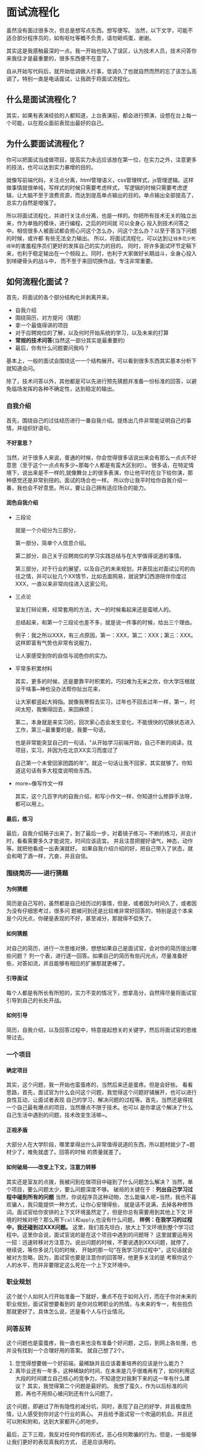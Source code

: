 # 面试流程化

虽然没有面过很多次，但总是想写点东西。想写便写。 当然，以下文字，可能不适合部分程序员的，如有呕吐等概不负责，请勿砸鸡蛋，谢谢。

其实这是我感触最深的一点。我一开始也陷入了误区，认为技术人员，技术问答你来我往才是最重要的，很多东西便不在意了。

自从开始写代码后，就开始低调做人行事，低调久了也就自然而然的忘了该怎么高调了。特别一直是电话面试，让我疏于将面试流程化。

## 什么是面试流程化？

其实，如果有表演经验的人都知道，上台表演前，都会进行预演，设想在台上每一个可能，以在观众面前表现出最好的自己。

## 为什么要面试流程化？

你可以把面试当成做项目，提高实力永远应该放在第一位，在实力之外，注意更多的技法，也可以达到实力暴增的目的。

就像写前端代码，关注点分离，html管理语义，css管理样式，js管理逻辑。这样做事情就很单纯，写样式的时候只需要考虑样式，
写逻辑的时候只需要考虑逻辑，让大脑不至于浪费资源，而达到提高单点输出的目的。单点输出全部提高了，总实力自然是增强了。

所以将面试流程化，并进行关注点分离，也是一样的。你把所有技术无关的独立出来，作为单独的模块，进行编程，之后的时间就
可以全身心 投入到技术问答之中。相信很多人被面试都会担心问这个怎么办，问这个怎么办？以至于答当下问题的时候，或许都
有些无法全力输出。 所以，将面试流程化，可以达到让`钱多花少死得早`的害羞程序员们更好的发挥自己的实力的目的。
同时，将许多面试环节定稿下来，也利于稳定输出在一个频段上。同时，也利于大家做好长期战斗，全身心投入到啃硬骨头的战斗中，
而不至于来回切换作战，专注非常重要。

## 如何流程化面试？

首先，将面试的各个部分结构化并剥离开来。

- 自我介绍
- 围绕简历，对方提问（猜题）
- 拿一个最值得讲的项目
- 对于应聘岗位的了解，以及何时开始系统的学习，以及未来的打算
- **常规的技术问答**(当然这一部分其实是最重要的)
- 最后，你有什么问题要问我吗？

基本上，一般的面试会围绕这一一个结构展开。可以看到很多东西其实基本分析下就知道会问。

除了，技术问答以外，其他都是可以先进行预先猜题并准备一份标准的回答，以避免临场发挥的各种不确定性，达到稳定的输出。

### 自我介绍

首先，围绕自己的过往经历进行一番自我介绍。提炼出几件非常能证明自己的事情，并组织好语句。

#### 不好意思？

当然，对于很多人来说，普通的时候，你会觉得很多话说出来会有那么一点点不好意思（至于这个一点点有多少~那每个人都是有蛮大区别的）。
很多话，在特定情境下，说出来是不一样的,就像舞台上的很多表演，你让他平时在台下给你演，那种感觉还是非常别扭的。面试的场合也一样。
所以你让我平时给你自我介绍一番，我也会不好意思。所以，要让自己拥有适应场合的能力。

#### 润色自我介绍

- 三段论

  就是一个介绍分为三部分，

  第一部分，简单个人信息介绍。

  第二部分，自己关于应聘岗位的学习实践总结与在大学值得说道的事情。

  第三部分，对于行业的展望，以及自己的未来规划，并表现出对面试公司的向往之情，并可以扯几个XX情节，比如去面网易，就说梦幻西游陪伴你度过XXX，一直以来非常向往进入这家公司。

- 三点论

  室友打辩论赛，经常套用的方法，大一的时候看起来还是蛮唬人的。

  总结起来，和第一个三段论也差不多，就是说一件事的时候，给出三个理由。

  例子：我之所以XXX，有三点原因，第一：XXX，第二：XXX；第三：XXX。这样即富有气势也非常有说服力，

  让人家感受到你的自信与润色你的实力。

- 平常多积累材料

  其实，更多的时候，还是要靠平时积累的，巧妇难为无米之炊，你大学压根就没干啥事~神也没办法帮你扯出花来，

  让大家都竖起大拇指。就像我寒假去实习，过年也不回去过年一样，第一，时间太短，我懒得回去，来回麻烦；

  第二，本身就是来实习的，回次家心态会发生变化，不能很快的切换状态进入工作，第三~最重要的是，我要一句话，

  也是非常能突显自己的一句话，"从开始学习前端开始，自己不断的阅读，找项目，实习，并因为在北京XX实习而度过了

  自己第一个未曾回家团圆的年"。就这一句话让我不回家，其实就够了。你知道这句话有多大程度说明些东西。

- more~像写作文一样

  其实，这个几百字内的自我介绍，和写小作文一样，你知道什么修辞手法呀，都可以用上。

#### 最后，练习

最后，自我介绍稿子出来了，到了最后一步，对着镜子练习~ 不断的练习，并且计时，看看需要多久才能说完，时间应该适宜。 并且注意把握好语气，神态，动作等。就把他看成一出表演就好。 如果自我介绍介绍的好，把自己带入了状态，就会和喝了酒一样，亢奋，并且自信。

### 围绕简历——进行猜题

#### 为何猜题

简历是自己写的，虽然都是自己经历过的事情，但是，或者因为时间久了，或者因为没有仔细思考过，很多问 题被问到还是比较难非常好回答的，特别是这个本来是个闪光点，你硬是表现的不好，甚至减分，那就得不偿失了。

#### 如何猜题

对自己的简历，进行一次思维对换，想想如果自己是面试官，会对你的简历提出哪些问题？ 列一个表，进行逐一回答。如果自己的简历有些闪光点，尽量准备好些，对答如流，并且能够有相应的扩展那就更棒了。

#### 引导面试

每个人都是有所长有所短的，实力不变的情况下，想拿高分，自然得尽量将面试官引导到自己的长处开战。

#### 如何引导

简历，自我介绍，以及回答过程中，特意提起想关的关键字，然后将面试官的思维带过去。

### 一个项目

#### 确定项目

其实，这个问题，我一开始也蛮蛋疼的，当然后来还是蛋疼。但是会好些。 看看思路，首先，面试官为什么会问这个问题，我觉得这个问题好铺展开，也可以进行良性互动，让面试者表现 自己的学习，解决问题的过程等。首先，当然还是得找一个自己最有爆点的项目，当然爆点不限于技术。也可以 是你拿这个解决了什么自己生活中遇到的问题，技术改变生活嘛~。

#### 正视矛盾

大部分人在大学阶段，哪里拿得出什么非常值得说道的东西，所以题材就少了~题材少了，难免就虚了。回答的时候 的质量就差了。

#### 如何破局——改变上下文，注意力转移

其实还是室友的点拨，我被问到在做项目中碰到了什么问题怎么解决？ 当然，单个项目，要么问题太少，要么问题深度不够。 破局的关键在于：**列出自己学习过程中碰到所有的问题** 当然，你说程序员这种动物，怎么能骗人呢~当然，我也不喜欢骗人，我只能提供一种方式，让你心安理得些， 就是话不说满，去掉各种修饰词。面试官给你安排的上下文环境虽然定了，但是你总有需要用到其他上下文 环境的时候对吧？那么用下`call`和`apply`,也没有什么问题。 **样例：在我学习的过程中，我还碰到过XXX问题。** 这里，我们首先坦白，放大上下文环境到整个学习过程中。这里你会说，面试官说的是在这个项目中遇到的问题呀？ 这里就要运用另一招：迅速转移对方注意力。说出问题的时候，不要说遇到XXX问题，就停了，继续说，等你多说几句的时候， 开始的那一句"在我学习的过程中"，这句话就会被对方忽略，因为，面试官也要是注意你的回答呀，他更多关注的是 考察你这个人的水平，而并非要限定这么死在一个上下文环境中。

### 职业规划

这个就个人如何入行开始准备一下就好，重点不在于如何入行，而在于你对未来的职业规划，面试官想要看到的
是你对应聘职业的热情，与未来的专一，有些抱负那就更好了。具体怎么说，还是看个人与行业情况。

### 问答反转

这个问题也是蛮蛋疼，我一直也来也没有准备个好问题，之后，到网上各处搜，也并没有找到一个合理好用的答案。 就自己想了2个。

1. 您觉得想要做一个好前端，最稀缺并且应该着重培养的应该是什么能力？
2. 离毕业还有一年多，这种稀缺的时间，在未来是几乎很难再有了，如何利用这大段的时间建立自己核心的竞争力，不知道您对我剩下来的这一年有什么建议？
其实，我觉得第二个问题是最好的。
我想了蛮久，作为以后标准的问题，再也不用担心被问到还有什么问题了。

这个问题，即避过了所有隐性的减分坑，同时，表现了自己的好学，并且极度热情，让人感受到你对这个行业的真心。 并且给予面试官一个吹逼的机会。并且还可以附和附和，达到大家都开心的地步。

最后，正下三观，我反对任何作假的形式，恶心任何欺骗的行为。但是，一些能够让我们更好的表现真我的方式，
还是应该用的。
